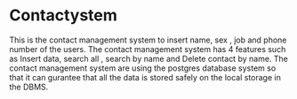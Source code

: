 # Contactystem
This is the contact management system to insert name, sex , job and phone number of the users.
The contact management system has 4 features such as Insert data, search all , search by name and Delete contact by name.
The contact management system are using the postgres database system so that it can gurantee that all the data is stored safely on the local storage in the DBMS.

